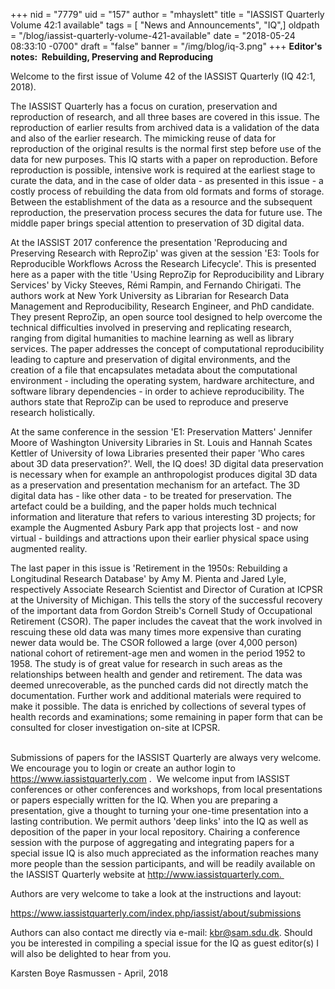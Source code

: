 +++
nid = "7779"
uid = "157"
author = "mhayslett"
title = "IASSIST Quarterly Volume 42:1 available"
tags = [ "News and Announcements", "IQ",]
oldpath = "/blog/iassist-quarterly-volume-421-available"
date = "2018-05-24 08:33:10 -0700"
draft = "false"
banner = "/img/blog/iq-3.png"
+++
**Editor's notes:  Rebuilding, Preserving and Reproducing**

Welcome to the first issue of Volume 42 of the IASSIST Quarterly (IQ
42:1, 2018).

The IASSIST Quarterly has a focus on curation, preservation and
reproduction of research, and all three bases are covered in this issue.
The reproduction of earlier results from archived data is a validation
of the data and also of the earlier research. The mimicking reuse of
data for reproduction of the original results is the normal first step
before use of the data for new purposes. This IQ starts with a paper on
reproduction. Before reproduction is possible, intensive work is
required at the earliest stage to curate the data, and in the case of
older data - as presented in this issue - a costly process of rebuilding
the data from old formats and forms of storage. Between the
establishment of the data as a resource and the subsequent reproduction,
the preservation process secures the data for future use. The middle
paper brings special attention to preservation of 3D digital data.

At the IASSIST 2017 conference the presentation 'Reproducing and
Preserving Research with ReproZip' was given at the session 'E3: Tools
for Reproducible Workflows Across the Research Lifecycle'. This is
presented here as a paper with the title 'Using ReproZip for
Reproducibility and Library Services' by Vicky Steeves, Rémi Rampin,
and Fernando Chirigati. The authors work at New York University as
Librarian for Research Data Management and Reproducibility, Research
Engineer, and PhD candidate. They present ReproZip, an open source tool
designed to help overcome the technical difficulties involved in
preserving and replicating research, ranging from digital humanities to
machine learning as well as library services. The paper addresses the
concept of computational reproducibility leading to capture and
preservation of digital environments, and the creation of a file that
encapsulates metadata about the computational environment - including
the operating system, hardware architecture, and software library
dependencies - in order to achieve reproducibility. The authors state
that ReproZip can be used to reproduce and preserve research
holistically.

At the same conference in the session 'E1: Preservation Matters'
Jennifer Moore of Washington University Libraries in St. Louis and
Hannah Scates Kettler of University of Iowa Libraries presented their
paper 'Who cares about 3D data preservation?'. Well, the IQ does! 3D
digital data preservation is necessary when for example an
anthropologist produces digital 3D data as a preservation and
presentation mechanism for an artefact. The 3D digital data has - like
other data - to be treated for preservation. The artefact could be a
building, and the paper holds much technical information and literature
that refers to various interesting 3D projects; for example the
Augmented Asbury Park app that projects lost - and now virtual -
buildings and attractions upon their earlier physical space using
augmented reality.

The last paper in this issue is 'Retirement in the 1950s: Rebuilding a
Longitudinal Research Database' by Amy M. Pienta and Jared Lyle,
respectively Associate Research Scientist and Director of Curation at
ICPSR at the University of Michigan. This tells the story of the
successful recovery of the important data from Gordon Streib's Cornell
Study of Occupational Retirement (CSOR). The paper includes the caveat
that the work involved in rescuing these old data was many times more
expensive than curating newer data would be. The CSOR followed a large
(over 4,000 person) national cohort of retirement-age men and women in
the period 1952 to 1958. The study is of great value for research in
such areas as the relationships between health and gender and
retirement. The data was deemed unrecoverable, as the punched cards did
not directly match the documentation. Further work and additional
materials were required to make it possible. The data is enriched by
collections of several types of health records and examinations; some
remaining in paper form that can be consulted for closer investigation
on-site at ICPSR.                                            

Submissions of papers for the IASSIST Quarterly are always very welcome.
We encourage you to login or create an author login to
<https://www.iassistquarterly.com> .  We welcome input from IASSIST
conferences or other conferences and workshops, from local presentations
or papers especially written for the IQ. When you are preparing a
presentation, give a thought to turning your one-time presentation into
a lasting contribution. We permit authors 'deep links' into the IQ as
well as deposition of the paper in your local repository. Chairing a
conference session with the purpose of aggregating and integrating
papers for a special issue IQ is also much appreciated as the
information reaches many more people than the session participants, and
will be readily available on the IASSIST Quarterly website at
http://www.iassistquarterly.com. 

Authors are very welcome to take a look at the instructions and layout:

<https://www.iassistquarterly.com/index.php/iassist/about/submissions>

Authors can also contact me directly via e-mail: kbr@sam.sdu.dk. Should
you be interested in compiling a special issue for the IQ as guest
editor(s) I will also be delighted to hear from you.

Karsten Boye Rasmussen - April, 2018

